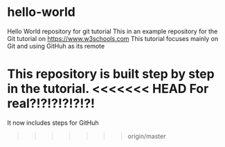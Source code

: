 # hello-world
Hello World repository for git tutorial
This in an example repository for the Git tutorial on
https://www.w3schools.com
This tutorial focuses mainly on Git and using GitHuh as its remote

This repository is built step by step in the tutorial.
<<<<<<< HEAD
For real?!?!?!?!?!?!
=======

It now includes steps for GitHuh
>>>>>>> origin/master
